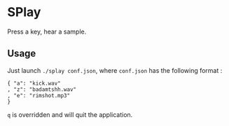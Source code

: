 SPlay
=====

Press a key, hear a sample.

Usage
-----

Just launch `./splay conf.json`, where `conf.json` has the following format :

    { "a": "kick.wav"
    , "z": "badamtshh.wav"
    , "e": "rimshot.mp3"
    }

`q` is overridden and will quit the application.
